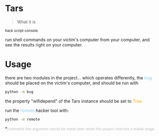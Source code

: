 # Tars

>  What it is

<small>hack script console.</small>

run shell commands on your victim's computer from your computer,
and see the results right on your computer.

# Usage
there are two modules in the project... which operates differently, the <span style="color: skyblue">bug</span> should be placed on the victim's computer, and should be run with

```bash
python -m bug
```

the property "wifidepend" of the Tars instance should be set to <span style="color: orange">True</span>

run the <span style="color: skyblue">remote</span> hacker tool with:
```bash
python -m remote
```

*<span style="color:#bdbdbd; font-size:12px">command line argument would be made later when the project reaches a stable stage</span>
